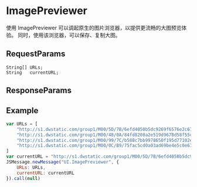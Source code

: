 # ImagePreviewer

使用 ImagePreviewer 可以调起原生的图片浏览器，以提供更流畅的大图预览体验。
同时，使用该浏览器，可以保存、复制大图。

## RequestParams
```
String[] URLs;
String   currentURL;
```
## ResponseParams

## Example

```javascript
var URLs = [
    "http://s1.dwstatic.com/group1/M00/5D/7B/6efd4050b5dc9269f6576e2c67e1abdd.jpg",
    "http://s1.dwstatic.com/group1/M00/48/0A/84fd8208a2e519d9678d58f55cf15d02.jpg",
    "http://s1.dwstatic.com/group1/M00/99/7C/b588c7bb9978650f195d77102e3c8b99.jpg",
    "http://s1.dwstatic.com/group1/M00/0C/B9/75fac5cd0a03ad69be4e5c0e67248b87.jpg"
]
var currentURL = "http://s1.dwstatic.com/group1/M00/5D/7B/6efd4050b5dc9269f6576e2c67e1abdd.jpg"
JSMessage.newMessage("UI.ImagePreviewer", {
    URLs: URLs,
    currentURL: currentURL
}).call(null)
```

